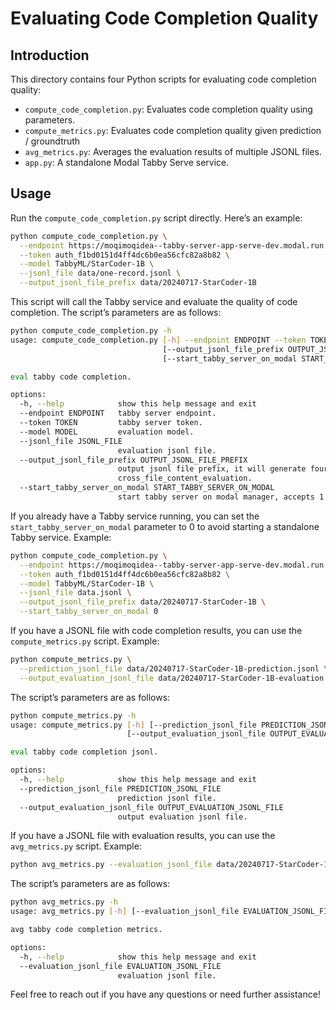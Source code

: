 # Evaluating Code Completion Quality

## Introduction

This directory contains four Python scripts for evaluating code completion quality:

* `compute_code_completion.py`: Evaluates code completion quality using parameters.
* `compute_metrics.py`: Evaluates code completion quality given prediction / groundtruth
* `avg_metrics.py`: Averages the evaluation results of multiple JSONL files.
* `app.py`: A standalone Modal Tabby Serve service.

## Usage

Run the `compute_code_completion.py` script directly. Here’s an example:

```bash
python compute_code_completion.py \
  --endpoint https://moqimoqidea--tabby-server-app-serve-dev.modal.run \
  --token auth_f1bd0151d4ff4dc6b0ea56cfc82a8b82 \
  --model TabbyML/StarCoder-1B \
  --jsonl_file data/one-record.jsonl \
  --output_jsonl_file_prefix data/20240717-StarCoder-1B
```

This script will call the Tabby service and evaluate the quality of code completion. The script’s parameters are as follows:

```bash
python compute_code_completion.py -h
usage: compute_code_completion.py [-h] --endpoint ENDPOINT --token TOKEN --model MODEL [--jsonl_file JSONL_FILE]
                                  [--output_jsonl_file_prefix OUTPUT_JSONL_FILE_PREFIX]
                                  [--start_tabby_server_on_modal START_TABBY_SERVER_ON_MODAL]

eval tabby code completion.

options:
  -h, --help            show this help message and exit
  --endpoint ENDPOINT   tabby server endpoint.
  --token TOKEN         tabby server token.
  --model MODEL         evaluation model.
  --jsonl_file JSONL_FILE
                        evaluation jsonl file.
  --output_jsonl_file_prefix OUTPUT_JSONL_FILE_PREFIX
                        output jsonl file prefix, it will generate four files: prediction, evaluation, cross_file_content_prediction,
                        cross_file_content_evaluation.
  --start_tabby_server_on_modal START_TABBY_SERVER_ON_MODAL
                        start tabby server on modal manager, accepts 1 or another.
```

If you already have a Tabby service running, you can set the `start_tabby_server_on_modal` parameter to 0 to avoid starting a standalone Tabby service. Example:

```bash
python compute_code_completion.py \
  --endpoint https://moqimoqidea--tabby-server-app-serve-dev.modal.run \
  --token auth_f1bd0151d4ff4dc6b0ea56cfc82a8b82 \
  --model TabbyML/StarCoder-1B \
  --jsonl_file data.jsonl \
  --output_jsonl_file_prefix data/20240717-StarCoder-1B \
  --start_tabby_server_on_modal 0
```

If you have a JSONL file with code completion results, you can use the `compute_metrics.py` script. Example:

```bash
python compute_metrics.py \
  --prediction_jsonl_file data/20240717-StarCoder-1B-prediction.jsonl \
  --output_evaluation_jsonl_file data/20240717-StarCoder-1B-evaluation.jsonl
```

The script’s parameters are as follows:

```bash
python compute_metrics.py -h
usage: compute_metrics.py [-h] [--prediction_jsonl_file PREDICTION_JSONL_FILE]
                          [--output_evaluation_jsonl_file OUTPUT_EVALUATION_JSONL_FILE]

eval tabby code completion jsonl.

options:
  -h, --help            show this help message and exit
  --prediction_jsonl_file PREDICTION_JSONL_FILE
                        prediction jsonl file.
  --output_evaluation_jsonl_file OUTPUT_EVALUATION_JSONL_FILE
                        output evaluation jsonl file.
```

If you have a JSONL file with evaluation results, you can use the `avg_metrics.py` script. Example:

```bash
python avg_metrics.py --evaluation_jsonl_file data/20240717-StarCoder-1B-evaluation.jsonl
```

The script’s parameters are as follows:

```bash
python avg_metrics.py -h
usage: avg_metrics.py [-h] [--evaluation_jsonl_file EVALUATION_JSONL_FILE]

avg tabby code completion metrics.

options:
  -h, --help            show this help message and exit
  --evaluation_jsonl_file EVALUATION_JSONL_FILE
                        evaluation jsonl file.
```

Feel free to reach out if you have any questions or need further assistance!
